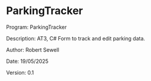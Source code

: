 # ParkingTracker

Program: ParkingTracker

Description: AT3, C# Form to track and edit parking data.

Author: Robert Sewell

Date: 19/05/2025

Version: 0.1
